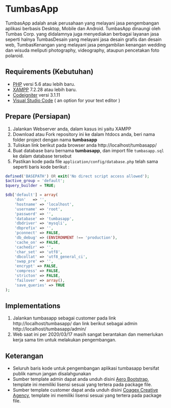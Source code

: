 # TumbasApp

TumbasApp adalah anak perusahaan yang melayani jasa pengembangan aplikasi berbasis Desktop, Mobile dan Android. TumbasApp dinaungi oleh Tumbas Corp. yang didalamnya juga menyediakan berbagai layanan jasa seperti halnya TumbasDesain yang melayani jasa desain grafis dan desain web, TumbasKenangan yang melayani jasa pengambilan kenangan wedding dan wisuda meliputi photography, videography, ataupun pencetakan foto polaroid.

## Requirements (Kebutuhan)
- [PHP](https://php.net/) versi 5.6 atau lebih baru.
- [XAMPP](https://www.apachefriends.org/download.html) 7.2.28 atau lebih baru.
- [Codeigniter](https://codeigniter.com/en/download) versi 3.1.11
- [Visual Studio Code](https://code.visualstudio.com/download) ( an option for your text editor )

## Prepare (Persiapan)
1. Jalankan Webserver anda, dalam kasus ini yaitu XAMPP
2. Download atau Fork repository ini ke dalam htdocs anda, beri nama folder project dengan nama **tumbasapp**
3. Tuliskan link berikut pada browser anda http://localhost/tumbasapp/ 
4. Buat database baru bernama **tumbasapp**, dan import file `tumbasapp.sql` ke dalam database tersebut
5. Pastikan kode pada file `application/config/database.php` telah sama seperti baris kode berikut :
``` php
defined('BASEPATH') OR exit('No direct script access allowed');
$active_group = 'default';
$query_builder = TRUE;

$db['default'] = array(
    'dsn'   => '',
    'hostname' => 'localhost',
    'username' => 'root',
    'password' => '',
    'database' => 'tumbasapp',
    'dbdriver' => 'mysqli',
    'dbprefix' => '',
    'pconnect' => FALSE,
    'db_debug' => (ENVIRONMENT !== 'production'),
    'cache_on' => FALSE,
    'cachedir' => '',
    'char_set' => 'utf8',
    'dbcollat' => 'utf8_general_ci',
    'swap_pre' => '',
    'encrypt' => FALSE,
    'compress' => FALSE,
    'stricton' => FALSE,
    'failover' => array(),
    'save_queries' => TRUE
);
```

## Implementations

1. Jalankan tumbasapp sebagai customer pada link http://localhost/tumbasapp/ dan link berikut sebagai admin http://localhost/tumbasapp/admin/
2. Web saat ini per 2020/03/17 masih sangat berantakan dan memerlukan kerja sama tim untuk melakukan pengembangan.

## Keterangan
- Seluruh baris kode untuk pengembangan aplikasi tumbasapp bersifat publik namun jangan disalahgunakan
- Sumber template admin dapat anda unduh disini [Aero Bootstrap](https://drive.google.com/file/d/1FN8bKe-NTiNz1TGZnWVZGIjGWpqZ92Bx/view?usp=sharing), template ini memiliki lisensi sesuai yang tertera pada package file.
- Sumber template customer dapat anda unduh disini [Coagex Creative Agency](https://drive.google.com/file/d/1qi0EqYnPgHjY4Avzq7ETh7he4iZhJbfH/view?usp=sharing), template ini memiliki lisensi sesuai yang tertera pada package file.

